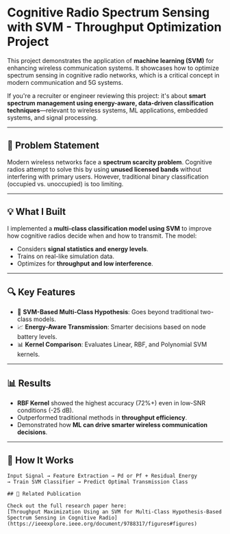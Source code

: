 # Cognitive Radio Spectrum Sensing with SVM - Throughput Optimization Project

This project demonstrates the application of **machine learning (SVM)** for enhancing wireless communication systems. It showcases how to optimize spectrum sensing in cognitive radio networks, which is a critical concept in modern communication and 5G systems. 

If you're a recruiter or engineer reviewing this project: it's about **smart spectrum management using energy-aware, data-driven classification techniques**—relevant to wireless systems, ML applications, embedded systems, and signal processing.

---

## 🧠 Problem Statement

Modern wireless networks face a **spectrum scarcity problem**. Cognitive radios attempt to solve this by using **unused licensed bands** without interfering with primary users. However, traditional binary classification (occupied vs. unoccupied) is too limiting.

---

## 💡 What I Built

I implemented a **multi-class classification model using SVM** to improve how cognitive radios decide when and how to transmit. The model:
- Considers **signal statistics and energy levels**.
- Trains on real-like simulation data.
- Optimizes for **throughput and low interference**.

---

## 🔍 Key Features

- 🧠 **SVM-Based Multi-Class Hypothesis**: Goes beyond traditional two-class models.
- 📈 **Energy-Aware Transmission**: Smarter decisions based on node battery levels.
- 📊 **Kernel Comparison**: Evaluates Linear, RBF, and Polynomial SVM kernels.

---

## 📊 Results

- **RBF Kernel** showed the highest accuracy (72%+) even in low-SNR conditions (-25 dB).
- Outperformed traditional methods in **throughput efficiency**.
- Demonstrated how **ML can drive smarter wireless communication decisions**.

---

## 🔁 How It Works

```text
Input Signal → Feature Extraction → Pd or Pf + Residual Energy
→ Train SVM Classifier → Predict Optimal Transmission Class

## 📄 Related Publication

Check out the full research paper here:  
[Throughput Maximization Using an SVM for Multi-Class Hypothesis-Based Spectrum Sensing in Cognitive Radio](https://ieeexplore.ieee.org/document/9788317/figures#figures)

